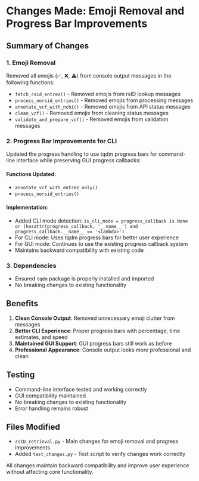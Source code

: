 # Changes Made: Emoji Removal and Progress Bar Improvements

## Summary of Changes

### 1. Emoji Removal
Removed all emojis (✅, ❌, ⚠️) from console output messages in the following functions:

- `fetch_rsid_entrez()` - Removed emojis from rsID lookup messages
- `process_norsid_entries()` - Removed emojis from processing messages
- `annotate_vcf_with_ncbi()` - Removed emojis from API status messages
- `clean_vcf()` - Removed emojis from cleaning status messages
- `validate_and_prepare_vcf()` - Removed emojis from validation messages

### 2. Progress Bar Improvements for CLI

Updated the progress handling to use tqdm progress bars for command-line interface while preserving GUI progress callbacks:

#### Functions Updated:
- `annotate_vcf_with_entrez_only()`
- `process_norsid_entries()`

#### Implementation:
- Added CLI mode detection: `is_cli_mode = progress_callback is None or (hasattr(progress_callback, '__name__') and progress_callback.__name__ == '<lambda>')`
- For CLI mode: Uses tqdm progress bars for better user experience
- For GUI mode: Continues to use the existing progress callback system
- Maintains backward compatibility with existing code

### 3. Dependencies
- Ensured `tqdm` package is properly installed and imported
- No breaking changes to existing functionality

## Benefits

1. **Clean Console Output**: Removed unnecessary emoji clutter from messages
2. **Better CLI Experience**: Proper progress bars with percentage, time estimates, and speed
3. **Maintained GUI Support**: GUI progress bars still work as before
4. **Professional Appearance**: Console output looks more professional and clean

## Testing

- Command-line interface tested and working correctly
- GUI compatibility maintained
- No breaking changes to existing functionality
- Error handling remains robust

## Files Modified

- `rsID_retrieval.py` - Main changes for emoji removal and progress improvements
- Added `test_changes.py` - Test script to verify changes work correctly

All changes maintain backward compatibility and improve user experience without affecting core functionality.

